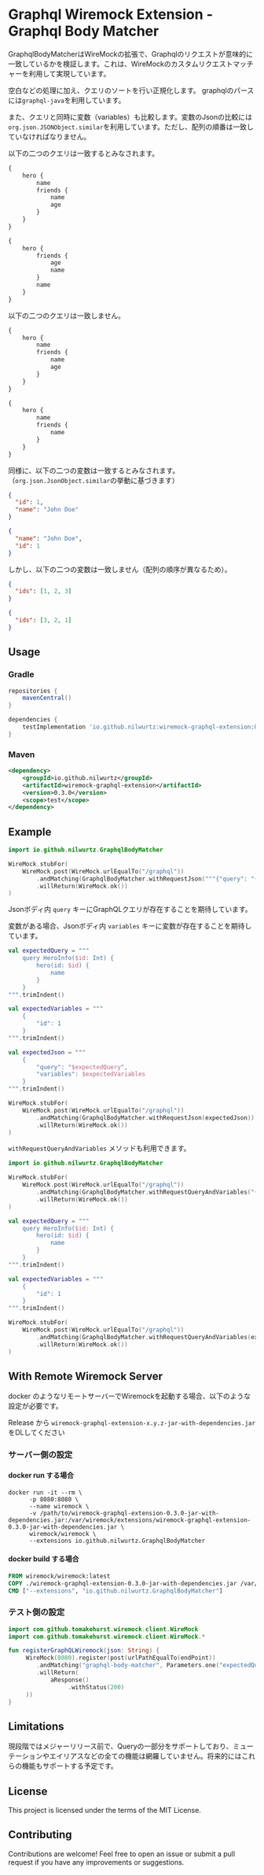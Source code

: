 # Graphql Wiremock Extension - Graphql Body Matcher
GraphqlBodyMatcherはWireMockの拡張で、Graphqlのリクエストが意味的に一致しているかを検証します。これは、WireMockのカスタムリクエストマッチャーを利用して実現しています。

空白などの処理に加え、クエリのソートを行い正規化します。
graphqlのパースには`graphql-java`を利用しています。

また、クエリと同時に変数（variables）も比較します。変数のJsonの比較には`org.json.JSONObject.similar`を利用しています。ただし、配列の順番は一致していなければなりません。

以下の二つのクエリは一致するとみなされます。

```graphql
{
    hero {
        name
        friends {
            name
            age
        }
    }
}
```
```graphql
{
    hero {
        friends {
            age
            name
        }
        name
    }
}
```
以下の二つのクエリは一致しません。

```graphql
{
    hero {
        name
        friends {
            name
            age
        }
    }
}
```
```graphql
{
    hero {
        name
        friends {
            name
        }
    }
}
```

同様に、以下の二つの変数は一致するとみなされます。
（`org.json.JsonObject.similar`の挙動に基づきます）

```json
{
  "id": 1,
  "name": "John Doe"
}
```

```json
{
  "name": "John Doe",
  "id": 1
}
```

しかし、以下の二つの変数は一致しません（配列の順序が異なるため）。

```json
{
  "ids": [1, 2, 3]
}
```
```json
{
  "ids": [3, 2, 1]
}
```

## Usage
### Gradle

```groovy
repositories {
    mavenCentral()
}

dependencies {
    testImplementation 'io.github.nilwurtz:wiremock-graphql-extension:0.3.0'
}
```

### Maven

```xml
<dependency>
    <groupId>io.github.nilwurtz</groupId>
    <artifactId>wiremock-graphql-extension</artifactId>
    <version>0.3.0</version>
    <scope>test</scope>
</dependency>
```


## Example

```kotlin
import io.github.nilwurtz.GraphqlBodyMatcher

WireMock.stubFor(
    WireMock.post(WireMock.urlEqualTo("/graphql"))
        .andMatching(GraphqlBodyMatcher.withRequestJson("""{"query": "{ hero { name }}"}"""))
        .willReturn(WireMock.ok())
)
```

Jsonボディ内 `query` キーにGraphQLクエリが存在することを期待しています。

変数がある場合、Jsonボディ内 `variables` キーに変数が存在することを期待しています。

```kotlin
val expectedQuery = """
    query HeroInfo($id: Int) {
        hero(id: $id) {
            name
        }
    }
""".trimIndent()

val expectedVariables = """
    {
        "id": 1
    }
""".trimIndent()

val expectedJson = """
    {
        "query": "$expectedQuery",
        "variables": $expectedVariables
    }
""".trimIndent()

WireMock.stubFor(
    WireMock.post(WireMock.urlEqualTo("/graphql"))
        .andMatching(GraphqlBodyMatcher.withRequestJson(expectedJson))
        .willReturn(WireMock.ok())
)
```

`withRequestQueryAndVariables` メソッドも利用できます。

```kotlin
import io.github.nilwurtz.GraphqlBodyMatcher

WireMock.stubFor(
    WireMock.post(WireMock.urlEqualTo("/graphql"))
        .andMatching(GraphqlBodyMatcher.withRequestQueryAndVariables("{ hero { name }}"))
        .willReturn(WireMock.ok())
)
```

```kotlin
val expectedQuery = """
    query HeroInfo($id: Int) {
        hero(id: $id) {
            name
        }
    }
""".trimIndent()

val expectedVariables = """
    {
        "id": 1
    }
""".trimIndent()

WireMock.stubFor(
    WireMock.post(WireMock.urlEqualTo("/graphql"))
        .andMatching(GraphqlBodyMatcher.withRequestQueryAndVariables(expectedQuery, expectedVariables))
        .willReturn(WireMock.ok())
)
```


## With Remote Wiremock Server

docker のようなリモートサーバーでWiremockを起動する場合、以下のような設定が必要です。

Release から `wiremock-graphql-extension-x.y.z-jar-with-dependencies.jar`をDLしてください

### サーバー側の設定

#### docker run する場合

```
docker run -it --rm \
      -p 8080:8080 \
      --name wiremock \
      -v /path/to/wiremock-graphql-extension-0.3.0-jar-with-dependencies.jar:/var/wiremock/extensions/wiremock-graphql-extension-0.3.0-jar-with-dependencies.jar \
      wiremock/wiremock \
      --extensions io.github.nilwurtz.GraphqlBodyMatcher
```

#### docker build する場合

```dockerfile
FROM wiremock/wiremock:latest
COPY ./wiremock-graphql-extension-0.3.0-jar-with-dependencies.jar /var/wiremock/extensions/wiremock-graphql-extension-0.3.0-jar-with-dependencies.jar
CMD ["--extensions", "io.github.nilwurtz.GraphqlBodyMatcher"]
```

### テスト側の設定

```kotlin
import com.github.tomakehurst.wiremock.client.WireMock
import com.github.tomakehurst.wiremock.client.WireMock.*

fun registerGraphQLWiremock(json: String) {
     WireMock(8080).register(post(urlPathEqualTo(endPoint))
        .andMatching("graphql-body-matcher", Parameters.one("expectedQuery", json))
        .willReturn(
            aResponse()
                 .withStatus(200)
     ))
}
```

## Limitations
現段階ではメジャーリリース前で、Queryの一部分をサポートしており、ミューテーションやエイリアスなどの全ての機能は網羅していません。将来的にはこれらの機能もサポートする予定です。

## License
This project is licensed under the terms of the MIT License.

## Contributing
Contributions are welcome! Feel free to open an issue or submit a pull request if you have any improvements or suggestions.